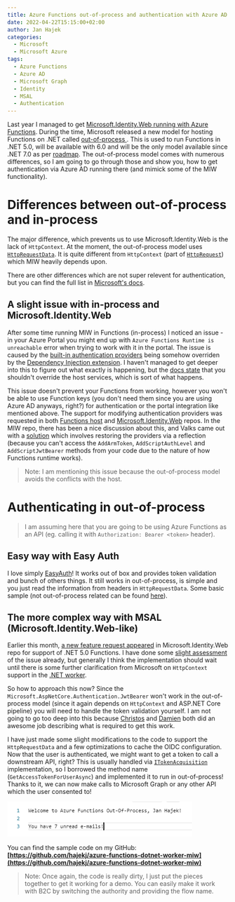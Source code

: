 ```yaml
---
title: Azure Functions out-of-process and authentication with Azure AD
date: 2022-04-22T15:15:00+02:00
author: Jan Hajek
categories:
  - Microsoft
  - Microsoft Azure
tags:
  - Azure Functions
  - Azure AD
  - Microsoft Graph
  - Identity
  - MSAL
  - Authentication
---
```


Last year I managed to get [Microsoft.Identity.Web running with Azure Functions](/2020/12/12/microsoft-identity-web-and-azure-functions/). During the time, Microsoft released a new model for hosting Functions on .NET called [out-of-process ](https://docs.microsoft.com/en-us/azure/azure-functions/dotnet-isolated-process-guide). This is used to run Functions in .NET 5.0, will be available with 6.0 and will be the only model available since .NET 7.0 as per [roadmap](https://techcommunity.microsoft.com/t5/apps-on-azure/net-on-azure-functions-roadmap/ba-p/2197916). The out-of-process model comes with numerous differences, so I am going to go through those and show you, how to get authentication via Azure AD running there (and mimick some of the MIW functionality).

# Differences between out-of-process and in-process
The major difference, which prevents us to use Microsoft.Identity.Web is the lack of `HttpContext`. At the moment, the out-of-process model uses [`HttpRequestData`](https://docs.microsoft.com/en-us/dotnet/api/microsoft.azure.functions.worker.http.httprequestdata?view=azure-dotnet). It is quite different from `HttpContext` (part of [`HttpRequest`](https://docs.microsoft.com/en-us/dotnet/api/microsoft.aspnetcore.http.httprequest?view=aspnetcore-5.0)) which MIW heavily depends upon.

There are other differences which are not super relevent for authentication, but you can find the full list in [Microsoft's docs](https://docs.microsoft.com/en-us/azure/azure-functions/dotnet-isolated-process-guide#differences-with-net-class-library-functions).

## A slight issue with in-process and Microsoft.Identity.Web
After some time running MIW in Functions (in-process) I noticed an issue - in your Azure Portal you might end up with `Azure Functions Runtime is unreachable` error when trying to work with it in the portal. The issue is caused by the [built-in authentication providers](https://github.com/Azure/azure-functions-host/blob/9a5c240f32dcd4c084ee86147de7b0f4f08176cb/src/WebJobs.Script.WebHost/WebHostServiceCollectionExtensions.cs#L47) being somehow overriden by the [Dependency Injection extension](https://github.com/Azure/azure-functions-dotnet-extensions/tree/92b3758ac51a99ca9086c9f2202177b34d7fb88a/src/Extensions/DependencyInjection). I haven't managed to get deeper into this to figure out what exactly is happening, but the [docs state](https://docs.microsoft.com/en-us/azure/azure-functions/functions-dotnet-dependency-injection#overriding-host-services) that you shouldn't override the host services, which is sort of what happens.

This issue doesn't prevent your Functions from working, however you won't be able to use Function keys (you don't need them since you are using Azure AD anyways, right?) for authentication or the portal integration like mentioned above. The support for modifying authentication providers was requested in both [Functions host](https://github.com/Azure/azure-functions-host/issues/6805) and [Microsoft.Identity.Web](https://github.com/AzureAD/microsoft-identity-web/issues/916) repos. In the MIW repo, there has been a nice discussion about this, and Valks came out with a [solution](https://github.com/AzureAD/microsoft-identity-web/issues/916#issuecomment-785512851) which involves restoring the providers via a reflection (because you can't access the `AddArmToken`, `AddScriptAuthLevel` and `AddScriptJwtBearer` methods from your code due to the nature of how Functions runtime works).

> Note: I am mentioning this issue because the out-of-process model avoids the conflicts with the host.

# Authenticating in out-of-process
> I am assuming here that you are going to be using Azure Functions as an API (eg. calling it with `Authorization: Bearer <token>` header).

## Easy way with Easy Auth
I love simply [EasyAuth](https://docs.microsoft.com/en-us/azure/app-service/overview-authentication-authorization)! It works out of box and provides token validation and bunch of others things. It still works in out-of-process, is simple and you just read the information from headers in `HttpRequestData`. Some basic sample (not out-of-process related can be found [here](https://markheath.net/post/secure-azure-functions-app-easy-auth-adb2c)).

## The more complex way with MSAL (Microsoft.Identity.Web-like)
Earlier this month, [a new feature request appeared](https://github.com/AzureAD/microsoft-identity-web/issues/1124) in Microsoft.Identity.Web repo for support of .NET 5.0 Functions. I have done some [slight assessment](https://github.com/AzureAD/microsoft-identity-web/issues/1124#issuecomment-815262381) of the issue already, but generally I think the implementation should wait until there is some further clarification from Microsoft on `HttpContext` support in the [.NET worker](https://github.com/Azure/azure-functions-dotnet-worker/).

So how to approach this now? Since the `Microsoft.AspNetCore.Authentication.JwtBearer` won't work in the out-of-process model (since it again depends on `HttpContext` and ASP.NET Core pipeline) you will need to handle the token validation yourself. I am not going to go too deep into this because [Christos](https://cmatskas.com/create-an-azure-ad-protected-api-using-azure-functions-and-net-core-3-1/) and [Damien](https://damienbod.com/2020/09/24/securing-azure-functions-using-azure-ad-jwt-bearer-token-authentication-for-user-access-tokens/) both did an awesome job describing what is required to get this work.

I have just made some slight modifications to the code to support the `HttpRequestData` and a few optimizations to cache the OIDC configuration. Now that the user is authenticated, we might want to get a token to call a downstream API, right? This is usually handled via [`ITokenAcquisition`](https://github.com/AzureAD/microsoft-identity-web/blob/master/src/Microsoft.Identity.Web/ITokenAcquisition.cs) implementation, so I borrowed the method name (`GetAccessTokenForUserAsync`) and implemented it to run in out-of-process! Thanks to it, we can now make calls to Microsoft Graph or any other API which the user consented to!

![](/uploads/2021/04/functions-oop-graph.png)

You can find the sample code on my GitHub: **[https://github.com/hajekj/azure-functions-dotnet-worker-miw](https://github.com/hajekj/azure-functions-dotnet-worker-miw)**

> Note: Once again, the code is really dirty, I just put the pieces together to get it working for a demo. You can easily make it work with B2C by switching the authority and providing the flow name.
